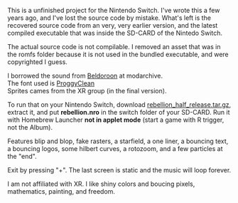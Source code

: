 This is a unfinished project for the Nintendo Switch. I've wrote this a few years ago, and I've lost the source code by mistake. What's left is the recovered source code from an very, very earlier version, and the latest compiled executable that was inside the SD-CARD of the Nintedo Switch.

The actual source code is not compilable. I removed an asset that was in the romfs folder because it is not used in the bundled executable, and were copyrighted I guess.

I borrowed the sound from [Beldoroon](https://modarchive.org/index.php?request=view_by_moduleid&query=35655) at modarchive.  
The font used is [ProggyClean](https://www.dafont.com/proggy-clean.font)  
Sprites cames from the XR group (in the final version).

To run that on your Nintendo Switch, download [rebellion_half_release.tar.gz](./rebellion_half_release.tar.gz), extract it, and put **rebellion.nro** in the switch folder of your SD-CARD. Run it with Homebrew Launcher **not in applet mode** (start a game with R trigger, not the Album). 

Features blip and blop, fake rasters, a starfield, a one liner, a bouncing text, a bouncing logos, some hilbert curves, a rotozoom, and a few particles at the "end".

Exit by pressing "+". The last screen is static and the music will loop forever.

I am not affiliated with XR. I like shiny colors and boucing pixels, mathematics, painting, and freedom.
